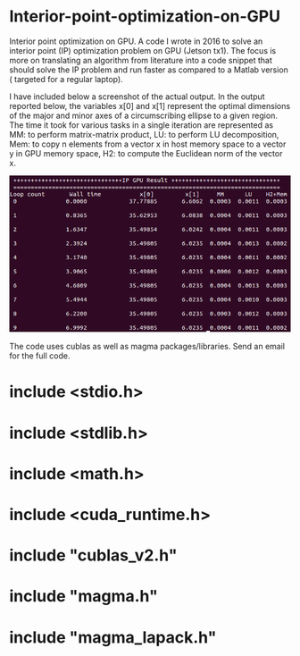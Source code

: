 # Interior-point-optimization-on-GPU
Interior point optimization on GPU. A code I wrote in 2016 to solve an interior point (IP) optimization problem on GPU (Jetson tx1). The focus is more on translating an algorithm from literature into a code snippet that should solve the IP problem and run faster as compared to a Matlab version ( targeted for a regular laptop).   

I have included below a screenshot of the actual output. In the output reported below, the variables x[0] and x[1] represent the optimal dimensions of the major and minor axes of a circumscribing ellipse to a given region. The time it took for various tasks in a single iteration are represented as MM: to perform matrix-matrix product, LU: to perform LU decomposition, Mem: to copy n elements from a vector x in host memory space to a vector y in GPU memory space, H2: to compute the Euclidean norm of the vector x.


![Output Result (screenshot)](https://github.com/AndinetH/Interior-point-optimization-on-GPU/blob/main/Screenshot%20from%202016-06-23%2008_25_51.png)


The code uses cublas as well as magma packages/libraries. Send an email for the full code. 

# include <stdio.h>
# include <stdlib.h>
# include <math.h>
# include <cuda_runtime.h>
# include "cublas_v2.h"

# include "magma.h"
# include "magma_lapack.h"
